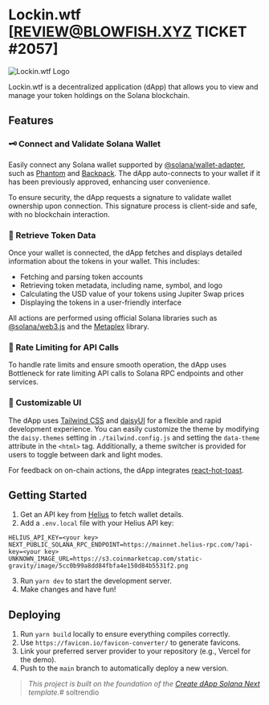 # Lockin.wtf [REVIEW@BLOWFISH.XYZ TICKET #2057]

![Lockin.wtf Logo](https://ipfs.io/ipfs/Qmc2SJQW4K7UYYVLdoKSf4cGVZbuFGTF4dZiAdRtivNkpX)

Lockin.wtf is a decentralized application (dApp) that allows you to view and manage your token holdings on the Solana blockchain.

## Features

### **🗝️ Connect and Validate Solana Wallet**

Easily connect any Solana wallet supported by [@solana/wallet-adapter](https://github.com/solana-labs/wallet-adapter), such as [Phantom](https://phantom.app/) and [Backpack](https://www.backpack.app/). The dApp auto-connects to your wallet if it has been previously approved, enhancing user convenience.

To ensure security, the dApp requests a signature to validate wallet ownership upon connection. This signature process is client-side and safe, with no blockchain interaction.

### **🔗 Retrieve Token Data**

Once your wallet is connected, the dApp fetches and displays detailed information about the tokens in your wallet. This includes:

- Fetching and parsing token accounts
- Retrieving token metadata, including name, symbol, and logo
- Calculating the USD value of your tokens using Jupiter Swap prices
- Displaying the tokens in a user-friendly interface

All actions are performed using official Solana libraries such as [@solana/web3.js](https://solana-labs.github.io/solana-web3.js/) and the [Metaplex](https://github.com/metaplex-foundation/js) library.

### **🔌 Rate Limiting for API Calls**

To handle rate limits and ensure smooth operation, the dApp uses Bottleneck for rate limiting API calls to Solana RPC endpoints and other services.

### **🎨 Customizable UI**

The dApp uses [Tailwind CSS](https://tailwindcss.com/) and [daisyUI](https://daisyui.com/) for a flexible and rapid development experience. You can easily customize the theme by modifying the `daisy.themes` setting in `./tailwind.config.js` and setting the `data-theme` attribute in the `<html>` tag. Additionally, a theme switcher is provided for users to toggle between dark and light modes.

For feedback on on-chain actions, the dApp integrates [react-hot-toast](https://react-hot-toast.com/).

## Getting Started

1. Get an API key from [Helius](https://helius.xyz/) to fetch wallet details.
2. Add a `.env.local` file with your Helius API key:

```
HELIUS_API_KEY=<your key>
NEXT_PUBLIC_SOLANA_RPC_ENDPOINT=https://mainnet.helius-rpc.com/?api-key=<your key>
UNKNOWN_IMAGE_URL=https://s3.coinmarketcap.com/static-gravity/image/5cc0b99a8dd84fbfa4e150d84b5531f2.png
```

3. Run `yarn dev` to start the development server.
4. Make changes and have fun!

## Deploying

1. Run `yarn build` locally to ensure everything compiles correctly.
2. Use `https://favicon.io/favicon-converter/` to generate favicons.
3. Link your preferred server provider to your repository (e.g., Vercel for the demo).
4. Push to the `main` branch to automatically deploy a new version.

> _This project is built on the foundation of the [Create dApp Solana Next](https://github.com/thuglabs/create-dapp-solana-nextjs) template._# soltrendio
